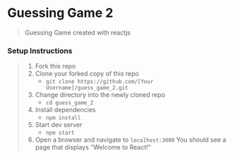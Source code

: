 # Guessing Game 2

> Guessing Game created with reactjs

### Setup Instructions

> 1. Fork this repo
> 1. Clone your forked copy of this repo
>    - `git clone https://github.com/[Your Username]/guess_game_2.git`
> 1. Change directory into the newly cloned repo
>    - `cd guess_game_2`
> 1. Install dependencies 
>    - `npm install`
> 1. Start dev server
>    - `npm start`
> 1. Open a browser and navigate to `localhost:3000` You should see a page that displays "Welcome to React!"


